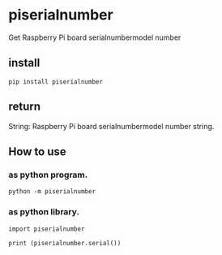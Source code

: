 # piserialnumber
Get Raspberry Pi board serialnumbermodel number

## install

```bash:
pip install piserialnumber
```

## return
String: Raspberry Pi board serialnumbermodel number string.

## How to use 
### as python program.

```bash:
python -m piserialnumber 
```

### as python library.

```python:
import piserialnumber

print (piserialnumber.serial())
```
